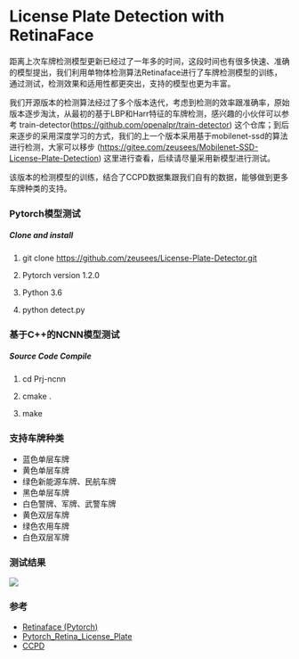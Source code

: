 # License Plate Detection with RetinaFace

距离上次车牌检测模型更新已经过了一年多的时间，这段时间也有很多快速、准确的模型提出，我们利用单物体检测算法Retinaface进行了车牌检测模型的训练，通过测试，检测效果和适用性都更突出，支持的模型也更为丰富。

我们开源版本的检测算法经过了多个版本迭代，考虑到检测的效率跟准确率，原始版本逐步淘汰，从最初的基于LBP和Harr特征的车牌检测，感兴趣的小伙伴可以参考 train-detector(https://github.com/openalpr/train-detector) 这个仓库；到后来逐步的采用深度学习的方式，我们的上一个版本采用基于mobilenet-ssd的算法进行检测，大家可以移步 (https://gitee.com/zeusees/Mobilenet-SSD-License-Plate-Detection) 这里进行查看，后续请尽量采用新模型进行测试。

该版本的检测模型的训练，结合了CCPD数据集跟我们自有的数据，能够做到更多车牌种类的支持。

### Pytorch模型测试
##### Clone and install
1. git clone https://github.com/zeusees/License-Plate-Detector.git

2. Pytorch version 1.2.0

3. Python 3.6

4. python detect.py


### 基于C++的NCNN模型测试
##### Source Code Compile
1. cd Prj-ncnn

2. cmake .

3. make


### 支持车牌种类

- 蓝色单层车牌
- 黄色单层车牌
- 绿色新能源车牌、民航车牌
- 黑色单层车牌
- 白色警牌、军牌、武警车牌
- 黄色双层车牌
- 绿色农用车牌
- 白色双层军牌


### 测试结果

![](imgs/res.jpg)


### 参考
- [Retinaface (Pytorch)](https://github.com/biubug6/Pytorch_Retinaface)
- [Pytorch_Retina_License_Plate](https://github.com/gm19900510/Pytorch_Retina_License_Plate)
- [CCPD](https://github.com/detectRecog/CCPD)

